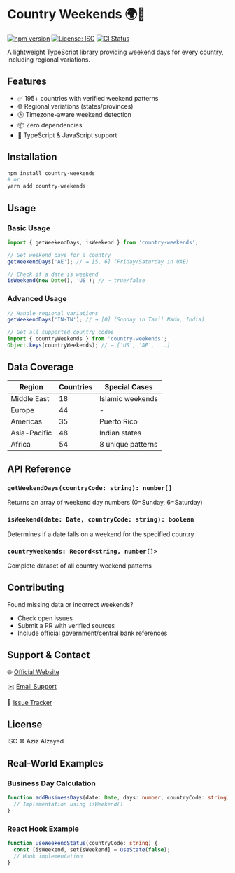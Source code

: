 # Country Weekends 🌍📅

[![npm version](https://img.shields.io/npm/v/country-weekends.svg)](https://www.npmjs.com/package/country-weekends)
[![License: ISC](https://img.shields.io/badge/License-ISC-blue.svg)](https://opensource.org/licenses/ISC)
[![CI Status](https://github.com/Aziz-Alzayed/country-weekends/actions/workflows/publish.yml/badge.svg)](https://github.com/Aziz-Alzayed/country-weekends/actions)

A lightweight TypeScript library providing weekend days for every country, including regional variations.

## Features

- ✅ 195+ countries with verified weekend patterns
- 🌐 Regional variations (states/provinces)
- 🕒 Timezone-aware weekend detection
- 📦 Zero dependencies
- 🧠 TypeScript & JavaScript support

## Installation

```bash
npm install country-weekends
# or
yarn add country-weekends
```

## Usage

### Basic Usage

```typescript
import { getWeekendDays, isWeekend } from 'country-weekends';

// Get weekend days for a country
getWeekendDays('AE'); // → [5, 6] (Friday/Saturday in UAE)

// Check if a date is weekend
isWeekend(new Date(), 'US'); // → true/false
```

### Advanced Usage

```typescript
// Handle regional variations
getWeekendDays('IN-TN'); // → [0] (Sunday in Tamil Nadu, India)

// Get all supported country codes
import { countryWeekends } from 'country-weekends';
Object.keys(countryWeekends); // → ['US', 'AE', ...]
```

## Data Coverage

| Region       | Countries | Special Cases         |
|--------------|-----------|------------------------|
| Middle East  | 18        | Islamic weekends       |
| Europe       | 44        | -                      |
| Americas     | 35        | Puerto Rico            |
| Asia-Pacific | 48        | Indian states          |
| Africa       | 54        | 8 unique patterns      |

## API Reference

### `getWeekendDays(countryCode: string): number[]`
Returns an array of weekend day numbers (0=Sunday, 6=Saturday)

### `isWeekend(date: Date, countryCode: string): boolean`
Determines if a date falls on a weekend for the specified country

### `countryWeekends: Record<string, number[]>`
Complete dataset of all country weekend patterns

## Contributing

Found missing data or incorrect weekends?

- Check open issues
- Submit a PR with verified sources
- Include official government/central bank references

## Support & Contact

🌐 [Official Website](https://www.aziz-tech.net)

✉️ [Email Support](mailto:aziz.alzayed.tech@gmail.com)

🐛 [Issue Tracker](https://github.com/yourusername/country-weekends/issues)

## License

ISC © Aziz Alzayed

## Real-World Examples

### Business Day Calculation

```typescript
function addBusinessDays(date: Date, days: number, countryCode: string): Date {
  // Implementation using isWeekend()
}
```

### React Hook Example

```typescript
function useWeekendStatus(countryCode: string) {
  const [isWeekend, setIsWeekend] = useState(false);
  // Hook implementation
}
```